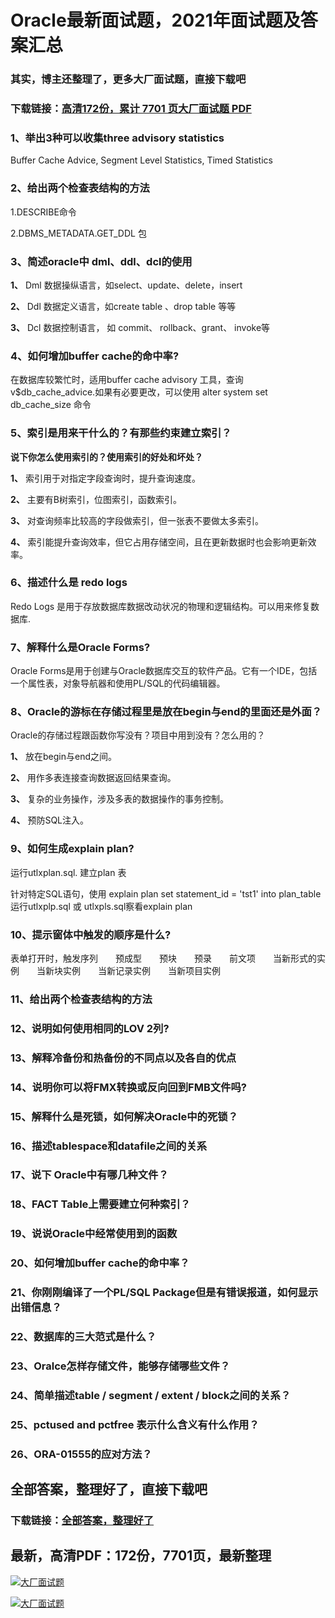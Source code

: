 # Oracle最新面试题，2021年面试题及答案汇总

### 其实，博主还整理了，更多大厂面试题，直接下载吧

### 下载链接：[高清172份，累计 7701 页大厂面试题  PDF](https://github.com/souyunku/DevBooks/blob/master/docs/index.md)



### 1、举出3种可以收集three advisory statistics

Buffer Cache Advice, Segment Level Statistics, Timed Statistics


### 2、给出两个检查表结构的方法

1.DESCRIBE命令

2.DBMS_METADATA.GET_DDL 包


### 3、简述oracle中 dml、ddl、dcl的使用

**1、** Dml 数据操纵语言，如select、update、delete，insert

**2、** Ddl 数据定义语言，如create table 、drop table 等等

**3、** Dcl 数据控制语言， 如 commit、 rollback、grant、 invoke等


### 4、如何增加buffer cache的命中率?

在数据库较繁忙时，适用buffer cache advisory 工具，查询v$db_cache_advice.如果有必要更改，可以使用 alter system set db_cache_size 命令


### 5、索引是用来干什么的？有那些约束建立索引？

**说下你怎么使用索引的？使用索引的好处和坏处？**

**1、** 索引用于对指定字段查询时，提升查询速度。

**2、** 主要有B树索引，位图索引，函数索引。

**3、** 对查询频率比较高的字段做索引，但一张表不要做太多索引。

**4、** 索引能提升查询效率，但它占用存储空间，且在更新数据时也会影响更新效率。


### 6、描述什么是 redo logs

Redo Logs 是用于存放数据库数据改动状况的物理和逻辑结构。可以用来修复数据库.


### 7、解释什么是Oracle Forms?

Oracle Forms是用于创建与Oracle数据库交互的软件产品。它有一个IDE，包括一个属性表，对象导航器和使用PL/SQL的代码编辑器。


### 8、Oracle的游标在存储过程里是放在begin与end的里面还是外面？

Oracle的存储过程跟函数你写没有？项目中用到没有？怎么用的？

**1、** 放在begin与end之间。

**2、** 用作多表连接查询数据返回结果查询。

**3、** 复杂的业务操作，涉及多表的数据操作的事务控制。

**4、** 预防SQL注入。


### 9、如何生成explain plan?

运行utlxplan.sql. 建立plan 表

针对特定SQL语句，使用 explain plan set statement_id = 'tst1' into plan_table运行utlxplp.sql 或 utlxpls.sql察看explain plan


### 10、提示窗体中触发的顺序是什么?

表单打开时，触发序列　　预成型　　预块　　预录　　前文项　　当新形式的实例　　当新块实例　　当新记录实例　　当新项目实例


### 11、给出两个检查表结构的方法
### 12、说明如何使用相同的LOV 2列?
### 13、解释冷备份和热备份的不同点以及各自的优点
### 14、说明你可以将FMX转换或反向回到FMB文件吗?
### 15、解释什么是死锁，如何解决Oracle中的死锁？
### 16、描述tablespace和datafile之间的关系
### 17、说下 Oracle中有哪几种文件？
### 18、FACT Table上需要建立何种索引？
### 19、说说Oracle中经常使用到的函数
### 20、如何增加buffer cache的命中率？
### 21、你刚刚编译了一个PL/SQL Package但是有错误报道，如何显示出错信息？
### 22、数据库的三大范式是什么？
### 23、Oralce怎样存储文件，能够存储哪些文件？
### 24、简单描述table / segment / extent / block之间的关系？
### 25、pctused and pctfree 表示什么含义有什么作用？
### 26、ORA-01555的应对方法？




## 全部答案，整理好了，直接下载吧

### 下载链接：[全部答案，整理好了](https://www.souyunku.com/wp-content/uploads/weixin/githup-weixin-2.png)




## 最新，高清PDF：172份，7701页，最新整理

[![大厂面试题](https://www.souyunku.com/wp-content/uploads/weixin/mst.png "架构师专栏")](https://www.souyunku.com/wp-content/uploads/weixin/githup-weixin.png "架构师专栏")

[![大厂面试题](https://www.souyunku.com/wp-content/uploads/weixin/githup-weixin.png "架构师专栏")](https://www.souyunku.com/wp-content/uploads/weixin/githup-weixin.png "架构师专栏")
